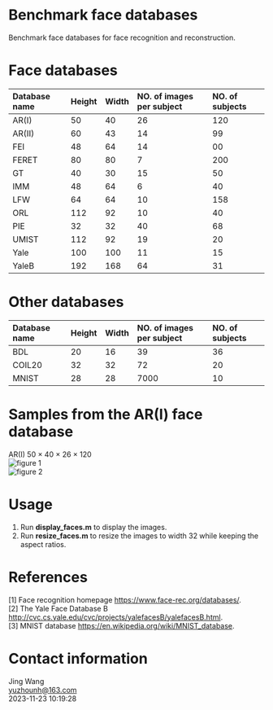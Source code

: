 # Benchmark face databases
Benchmark face databases for face recognition and reconstruction. 

# Face databases
| Database name | Height | Width | NO. of images per subject	| NO. of subjects |
|:------ |:------|:------|:------|:------|
| AR(I)	| 50	| 40	| 26	| 120 |
| AR(II)	| 60	| 43	| 14	| 99 |
| FEI	| 48	| 64	| 14	| 00 |
| FERET	| 80	| 80	| 7	| 200 |
| GT	| 40	| 30	| 15	| 50 |
| IMM	| 48	| 64	| 6	| 40 |
| LFW	| 64	| 64	| 10	| 158 |
| ORL	| 112	| 92	| 10	| 40 |
| PIE	| 32	| 32	| 40	| 68 |
| UMIST	| 112	| 92	| 19	| 20 |
| Yale	| 100	| 100	| 11	| 15 |
| YaleB	| 192	| 168	| 64	| 31 |

# Other databases
| Database name  | Height | Width | NO. of images per subject	| NO. of subjects |
|:------ |:------|:------|:------|:------|
| BDL	| 20	| 16	| 39	| 36 |
| COIL20	| 32	| 32	| 72	| 20 |
| MNIST	| 28	| 28	| 7000	| 10 |

# Samples from the AR(I) face database
AR(I) 50 $\times$ 40 $\times$ 26 $\times$ 120  
![figure 1](https://github.com/yuzhounh/Face_databases/blob/main/samples/AR_all.svg)  
![figure 2](https://github.com/yuzhounh/Face_databases/blob/main/samples/AR_first.svg)  

# Usage
1. Run **display_faces.m** to display the images.
2. Run **resize_faces.m** to resize the images to width 32 while keeping the aspect ratios. 

# References
[1] Face recognition homepage https://www.face-rec.org/databases/.  
[2] The Yale Face Database B http://cvc.cs.yale.edu/cvc/projects/yalefacesB/yalefacesB.html.  
[3] MNIST database https://en.wikipedia.org/wiki/MNIST_database. 

# Contact information
Jing Wang  
yuzhounh@163.com  
2023-11-23 10:19:28  
